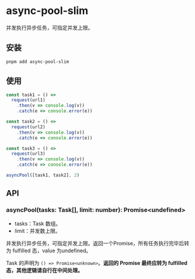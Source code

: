 # async-pool-slim

并发执行异步任务，可指定并发上限。

## 安装

```shell
pnpm add async-pool-slim
```

## 使用

```ts
const task1 = () =>
  request(url1)
    .then(v => console.log(v))
    .catch(e => console.error(e))

const task2 = () =>
  request(url2)
    .then(v => console.log(v))
    .catch(e => console.error(e))

const task3 = () =>
  request(url3)
    .then(v => console.log(v))
    .catch(e => console.error(e))

asyncPool([task1, task2], 2)
```

## API

### asyncPool(tasks: Task[], limit: number): Promise\<undefined>

* tasks：Task 数组。
* limit：并发数上限。

并发执行异步任务，可指定并发上限。返回一个Promise，所有任务执行完毕后转为 fulfilled 态，value 为undefined。

Task 的声明为 ```() => Promise<unknown>```。**返回的 Promise 最终应转为 fulfilled 态，其他逻辑请自行在中间处理。**
